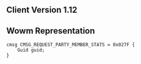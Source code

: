 ## Client Version 1.12

## Wowm Representation
```rust,ignore
cmsg CMSG_REQUEST_PARTY_MEMBER_STATS = 0x027F {
    Guid guid;    
}

```
